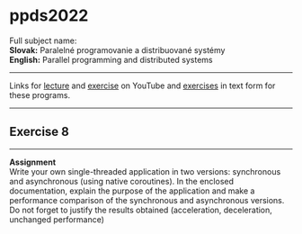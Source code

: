# ppds2022

Full subject name:  
**Slovak:** Paralelné programovanie a distribuované systémy  
**English:** Parallel programming and distributed systems

***
Links for [lecture](https://www.youtube.com/watch?v=qSHlfSIzguQ)
and [exercise](https://www.youtube.com/watch?v=ZoUPTSNcNWM)  on YouTube
and [exercises](https://uim.fei.stuba.sk/i-ppds/8-cvicenie-asynchronne-programovanie/) in text form for these programs.
***

Exercise 8
-----------
*******
**Assignment**  
Write your own single-threaded application in two versions: synchronous and asynchronous (using native coroutines). In
the enclosed documentation, explain the purpose of the application and make a performance comparison of the synchronous
and asynchronous versions. Do not forget to justify the results obtained (acceleration, deceleration, unchanged
performance)